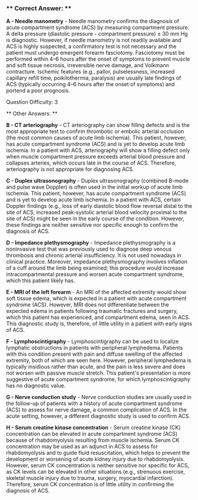 ### ** Correct Answer: **

**A - Needle manometry** - Needle manometry confirms the diagnosis of acute compartment syndrome (ACS) by measuring compartment pressure. A delta pressure (diastolic pressure - compartment pressure) ≤ 30 mm Hg is diagnostic. However, if needle manometry is not readily available and ACS is highly suspected, a confirmatory test is not necessary and the patient must undergo emergent forearm fasciotomy. Fasciotomy must be performed within 4–6 hours after the onset of symptoms to prevent muscle and soft tissue necrosis, irreversible nerve damage, and Volkmann contracture. Ischemic features (e.g., pallor, pulselessness, increased capillary refill time, poikilothermia, paralysis) are usually late findings of ACS (typically occurring 4–6 hours after the onset of symptoms) and portend a poor prognosis.

Question Difficulty: 3

** Other Answers: **

**B - CT arteriography** - CT arteriography can show filling defects and is the most appropriate test to confirm thrombotic or embolic arterial occlusion (the most common causes of acute limb ischemia). This patient, however, has acute compartment syndrome (ACS) and is yet to develop acute limb ischemia. In a patient with ACS, arteriography will show a filling defect only when muscle compartment pressure exceeds arterial blood pressure and collapses arteries, which occurs late in the course of ACS. Therefore, arteriography is not appropriate for diagnosing ACS.

**C - Duplex ultrasonography** - Duplex ultrasonography (combined B-mode and pulse wave Doppler) is often used in the initial workup of acute limb ischemia. This patient, however, has acute compartment syndrome (ACS) and is yet to develop acute limb ischemia. In a patient with ACS, certain Doppler findings (e.g., loss of early diastolic blood flow reversal distal to the site of ACS, increased peak-systolic arterial blood velocity proximal to the site of ACS) might be seen in the early course of the condition. However, these findings are neither sensitive nor specific enough to confirm the diagnosis of ACS.

**D - Impedance plethysmography** - Impedance plethysmography is a noninvasive test that was previously used to diagnose deep venous thrombosis and chronic arterial insufficiency. It is not used nowadays in clinical practice. Moreover, impedance plethysmography involves inflation of a cuff around the limb being examined; this procedure would increase intracompartmental pressure and worsen acute compartment syndrome, which this patient likely has.

**E - MRI of the left forearm** - An MRI of the affected extremity would show soft tissue edema, which is expected in a patient with acute compartment syndrome (ACS). However, MRI does not differentiate between the expected edema in patients following traumatic fractures and surgery, which this patient has experienced, and compartment edema, seen in ACS. This diagnostic study is, therefore, of little utility in a patient with early signs of ACS.

**F - Lymphoscintigraphy** - Lymphoscintigraphy can be used to localize lymphatic obstructions in patients with peripheral lymphedema. Patients with this condition present with pain and diffuse swelling of the affected extremity, both of which are seen here. However, peripheral lymphedema is typically insidious rather than acute, and the pain is less severe and does not worsen with passive muscle stretch. This patient's presentation is more suggestive of acute compartment syndrome, for which lymphoscintigraphy has no diagnostic value.

**G - Nerve conduction study** - Nerve conduction studies are usually used in the follow-up of patients with a history of acute compartment syndrome (ACS) to assess for nerve damage, a common complication of ACS. In the acute setting, however, a different diagnostic study is used to confirm ACS.

**H - Serum creatine kinase concentration** - Serum creatine kinase (CK) concentration can be elevated in acute compartment syndrome (ACS) because of rhabdomyolysis resulting from muscle ischemia. Serum CK concentration may be used as an adjunct in ACS to assess for rhabdomyolysis and to guide fluid resuscitation, which helps to prevent the development or worsening of acute kidney injury due to rhabdomyolysis. However, serum CK concentration is neither sensitive nor specific for ACS, as CK levels can be elevated in other situations (e.g., strenuous exercise, skeletal muscle injury due to trauma, surgery, myocardial infarction). Therefore, serum CK concentration is of little utility in confirming the diagnosis of ACS.

